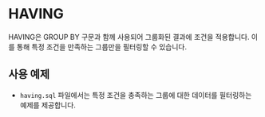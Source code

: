 # HAVING

HAVING은 GROUP BY 구문과 함께 사용되어 그룹화된 결과에 조건을 적용합니다. 이를 통해 특정 조건을 만족하는 그룹만을 필터링할 수 있습니다.

## 사용 예제
- `having.sql` 파일에서는 특정 조건을 충족하는 그룹에 대한 데이터를 필터링하는 예제를 제공합니다.

